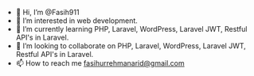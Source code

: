 - 👋 Hi, I’m @Fasih911
- 👀 I’m interested in web development.
- 🌱 I’m currently learning PHP, Laravel, WordPress, Laravel JWT, Restful API's in Laravel.
- 💞️ I’m looking to collaborate on PHP, Laravel, WordPress, Laravel JWT, Restful API's in Laravel.
- 📫 How to reach me fasihurrehmanarid@gmail.com

<!---
Fasih911/Fasih911 is a ✨ special ✨ repository because its `README.md` (this file) appears on your GitHub profile.
You can click the Preview link to take a look at your changes.
--->
